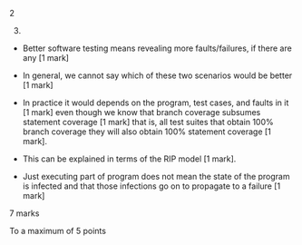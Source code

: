 

2


3.

- Better software testing means revealing more faults/failures, if there are
  any [1 mark]

- In general, we cannot say which of these two scenarios would be better [1 mark]

- In practice it would depends on the program, test cases, and faults in it [1 mark]
  even though we know that branch coverage subsumes statement coverage [1 mark]
  that is, all test suites that obtain 100% branch coverage they will also obtain
  100% statement coverage [1 mark].

- This can be explained in terms of the RIP model [1 mark]. 

- Just executing part of program does not mean the state of the program is
  infected and that those infections go on to propagate to a failure [1 mark]

7 marks

To a maximum of 5 points
